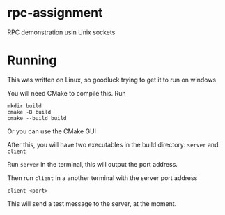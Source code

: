 # rpc-assignment

RPC demonstration usin Unix sockets

# Running

This was written on Linux, so goodluck trying to get it to run on windows

You will need CMake to compile this. Run

```
mkdir build
cmake -B build
cmake --build build
```

Or you can use the CMake GUI

After this, you will have two executables in the build directory: `server` and `client`

Run `server` in the terminal, this will output the port address.

Then run `client` in a another terminal with the server port address

```
client <port>
```

This will send a test message to the server, at the moment.
